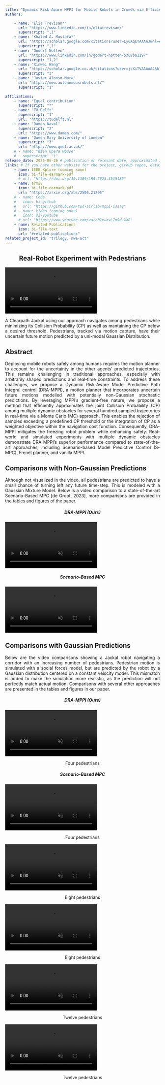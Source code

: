 ```yaml
---
title: "Dynamic Risk-Aware MPPI for Mobile Robots in Crowds via Efficient Monte Carlo Approximations"
authors:

    - name: "Elia Trevisan*"
      url: "https://www.linkedin.com/in/eliatrevisan/"
      superscript: ",1"
    - name: "Khaled A. Mustafa*"
      url: "https://scholar.google.com/citations?user=Ly6XqEYAAAAJ&hl=en"
      superscript: ",1"
    - name: "Godert Notten"
      url: "https://www.linkedin.com/in/godert-notten-5362ba129/"
      superscript: "1,2"
    - name: "Xinwei Wang"
      url: "https://scholar.google.co.uk/citations?user=jcXiTVAAAAAJ&hl=en"
      superscript: "3"
    - name: "Javier Alonso-Mora"
      url: "https://www.autonomousrobots.nl/"
      superscript: "1"
    
affiliations:
    - name: "Equal contribution"
      superscript: "*"
    - name: "TU Delft"
      superscript: "1"
      url: "https://tudelft.nl"
    - name: "Damen Naval"
      superscript: "2"
      url: "https://www.damen.com/"
    - name: "Queen Mary University of London"
      superscript: "3"
      url: "https://www.qmul.ac.uk/"
    # - name: "Wien Opera House"
    #   superscript: "†"
release_date: 2025-06-26 # publication or relevant date, approximated if not sure. Just for display purposes and ordering.
links: # If you have other website for the project, github repos, datasets, etc. put it here. You can also add an icon from https://icons.getbootstrap.com/
    - name: IEEE Xplore (coming soon)
      icon: bi-file-earmark-pdf
      # url: "https://doi.org/10.1109/LRA.2025.3535185"
    - name: arXiv
      icon: bi-file-earmark-pdf
      url: "https://arxiv.org/abs/2506.21205"
    # - name: Code
    #   icon: bi-github
    #   url: "https://github.com/tud-airlab/mppi-isaac"
    # - name: Video (coming soon)
    #   icon: bi-youtube
      # url: "https://www.youtube.com/watch?v=ovLZmSd-XX8"
    - name: Related Publications
      icon: bi-file-text
      url: "#related-publications"
related_project_id: "trilogy, nwa-act"
---
```


<h2 align="center">Real-Robot Experiment with Pedestrians</h2>
<div class="teaser-video d-flex justify-content-center">
  <div class="ratio ratio-16x9">
    <video id="teaser" autoplay="" muted="" controls="" loop="" playsinline="">
      <source src="{% include fix_link.html link='/assets/images/papers/dra-mppi/dra_side.mp4' %}" type="video/mp4">
    </video>
  </div>

</div>
<p align="justify">
  A Clearpath Jackal using our approach navigates among pedestrians while <span class="amr-color">minimizing its Collision Probability (CP)</span> as well as mantaining the <span class="amr-color">CP below a desired threshold</span>. Pedestrians, tracked via motion capture, have their uncertain future motion predicted by a uni-modal Gaussian Distribution.
</p>

<h2> Abstract </h2>
<p align="justify">
Deploying mobile robots safely among humans requires the motion planner to account for the uncertainty in the other agents' predicted trajectories. This remains challenging in traditional approaches, especially with arbitrarily shaped predictions and real-time constraints.
To address these challenges, we propose a Dynamic Risk-Aware Model Predictive Path Integral control (<span class="amr-color">DRA-MPPI</span>), a motion planner that <span class="amr-color">incorporates uncertain future motions</span> modelled with <span class="amr-color">potentially non-Gaussian stochastic predictions</span>. By leveraging MPPI’s gradient-free nature, we propose a method that efficiently approximates the joint Collision Probability (CP) among multiple dynamic obstacles for several hundred sampled trajectories in real-time via a Monte Carlo (MC) approach.
This enables the rejection of samples exceeding a predefined CP threshold or the integration of CP as a weighted objective within the navigation cost function. Consequently, DRA-MPPI mitigates the freezing robot problem while enhancing safety. Real-world and simulated experiments with multiple dynamic obstacles demonstrate DRA-MPPI’s superior performance compared to state-of-the-art approaches, including Scenario-based Model Predictive Control (S-MPC), Frenét planner, and vanilla MPPI.
</p>

<h2> Comparisons with <span class="amr-color">Non-Gaussian Predictions</span> </h2>
<p align="justify">
Although not visualized in the video, all pedestrians are predicted to have a small chance of turning left any future time-step. This is modeled with a Gaussian Mixture Model. Below is a video comparison to a state-of-the-art Scenario-Based MPC [de Groot, 2023], more comparisons are provided in the tables and figures of the paper.
</p>
<div class="row row-cols-1 row-cols-sm-2 row-cols-md-2 g-2">
  <div class="col">
    <h5 align="center">DRA-MPPI (Ours)</h5>
    <div class="teaser-video d-flex justify-content-center">
      <div class="ratio ratio-16x9">
        <video id="teaser" autoplay="" muted="" controls="" loop="" playsinline="">
          <source src="{% include fix_link.html link='/assets/images/papers/dra-mppi/mppi_mm_2exp.mp4' %}" type="video/mp4">
        </video>
      </div>
    </div>
  </div>
  <div class="col">
    <h5 align="center">Scenario-Based MPC</h5>
    <div class="teaser-video d-flex justify-content-center">
      <div class="ratio ratio-16x9">
        <video id="teaser" autoplay="" muted="" controls="" loop="" playsinline="">
          <source src="{% include fix_link.html link='/assets/images/papers/dra-mppi/mpc_mm_2exp.mp4' %}" type="video/mp4">
        </video>
      </div>
    </div>
  </div>
</div>

<h2> Comparisons with <span class="amr-color">Gaussian Predictions</span> </h2>
<p align="justify">
Below are the video comparisons showing a Jackal robot navigating a corridor with an increasing number of pedestrians. Pedestrian motion is simulated with a social forces model, but are predicted by the robot by a Gaussian distribution centered on a constant velocity model. This mismatch is added to make the simulation more realistic, as the prediction will not perfectly match actual motion. Comparisons with several other approaches are presented in the tables and figures in our paper. 
</p>

<div class="row row-cols-1 row-cols-sm-2 row-cols-md-2 g-2">
  <div class="col">
    <h5 align="center">DRA-MPPI (Ours)</h5>
    <div class="teaser-video d-flex justify-content-center">
      <div class="ratio ratio-16x9">
        <video id="teaser" autoplay="" muted="" controls="" loop="" playsinline="">
          <source src="{% include fix_link.html link='/assets/images/papers/dra-mppi/mppi_4obs_1exp.mp4' %}" type="video/mp4">
        </video>
      </div>
    </div>
    <p align="center">Four pedestrians</p>
  </div>
  <div class="col">
    <h5 align="center">Scenario-Based MPC</h5>
    <div class="teaser-video d-flex justify-content-center">
      <div class="ratio ratio-16x9">
        <video id="teaser" autoplay="" muted="" controls="" loop="" playsinline="">
          <source src="{% include fix_link.html link='/assets/images/papers/dra-mppi/mpc_4obs_1exp.mp4' %}" type="video/mp4">
        </video>
      </div>
    </div>
    <p align="center">Four pedestrians</p>
  </div>
</div>


<div class="row row-cols-1 row-cols-sm-2 row-cols-md-2 g-2">
  <div class="col">
    <div class="teaser-video d-flex justify-content-center">
      <div class="ratio ratio-16x9">
        <video id="teaser" autoplay="" muted="" controls="" loop="" playsinline="">
          <source src="{% include fix_link.html link='/assets/images/papers/dra-mppi/mppi_8obs_2exps.mp4' %}" type="video/mp4">
        </video>
      </div>
    </div>
    <p align="center">Eight pedestrians</p>
  </div>
  <div class="col">
    <div class="teaser-video d-flex justify-content-center">
      <div class="ratio ratio-16x9">
        <video id="teaser" autoplay="" muted="" controls="" loop="" playsinline="">
          <source src="{% include fix_link.html link='/assets/images/papers/dra-mppi/mpc_8obs_2exps.mp4' %}" type="video/mp4">
        </video>
      </div>
    </div>
    <p align="center">Eight pedestrians</p>
  </div>
</div>

<div class="row row-cols-1 row-cols-sm-2 row-cols-md-2 g-2">
  <div class="col">
    <div class="teaser-video d-flex justify-content-center">
      <div class="ratio ratio-16x9">
        <video id="teaser" autoplay="" muted="" controls="" loop="" playsinline="">
          <source src="{% include fix_link.html link='/assets/images/papers/dra-mppi/mppi_12obs_2exps.mp4' %}" type="video/mp4">
        </video>
      </div>
    </div>
    <p align="center">Twelve pedestrians</p>
  </div>
  <div class="col">
    <div class="teaser-video d-flex justify-content-center">
      <div class="ratio ratio-16x9">
        <video id="teaser" autoplay="" muted="" controls="" loop="" playsinline="">
          <source src="{% include fix_link.html link='/assets/images/papers/dra-mppi/mpc_12obs_2exps.mp4' %}" type="video/mp4">
        </video>
      </div>
    </div>
    <p align="center">Twelve pedestrians</p>
  </div>
</div>

